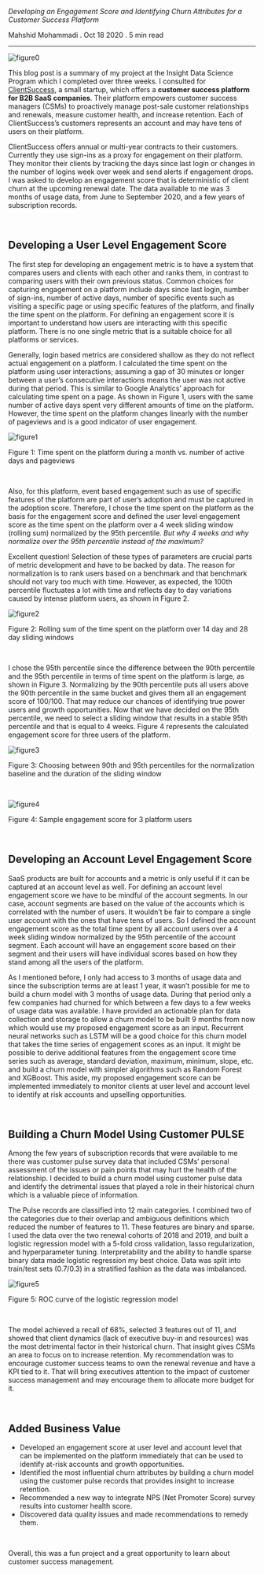 *Developing an Engagement Score and Identifying Churn Attributes for a Customer Success Platform*

Mahshid Mohammadi . Oct 18 2020 . 5 min read

---

![figure0](images/image0_customer_success.jpeg)
<br />

This blog post is a summary of my project at the Insight Data Science Program which I completed over three weeks. I consulted for [ClientSuccess](https://www.clientsuccess.com), a small startup, which offers a **customer success platform for B2B SaaS companies**. Their platform empowers customer success managers (CSMs) to proactively manage post-sale customer relationships and renewals, measure customer health, and increase retention. Each of ClientSuccess’s customers represents an account and may have tens of users on their platform. 

ClientSuccess offers annual or multi-year contracts to their customers. Currently they use sign-ins as a proxy for engagement on their platform. They monitor their clients by tracking the days since last login or changes in the number of logins week over week and send alerts if engagement drops. I was asked to develop an engagement score that is deterministic of client churn at the upcoming renewal date. The data available to me was 3 months of usage data, from June to September 2020, and a few years of subscription records. 

<br />

## Developing a User Level Engagement Score
The first step for developing an engagement metric is to have a system that compares users and clients with each other and ranks them, in contrast to comparing users with their own previous status. Common choices for capturing engagement on a platform include days since last login, number of sign-ins, number of active days, number of specific events such as visiting a specific page or using specific features of the platform, and finally the time spent on the platform. For defining an engagement score it is important to understand how users are interacting with this specific platform. There is no one single metric that is a suitable choice for all platforms or services.


Generally, login based metrics are considered shallow as they do not reflect actual engagement on a platform. I calculated the time spent on the platform using user interactions; assuming a gap of 30 minutes or longer between a user’s consecutive interactions means the user was not active during that period. This is similar to Google Analytics’ approach for calculating time spent on a page. As shown in Figure 1, users with the same number of active days spent very different amounts of time on the platform. However, the time spent on the platform changes linearly with the number of pageviews and is a good indicator of user engagement. 

![figure1](images/image1_timespent.PNG)
<p class="wp-caption-text">Figure 1: Time spent on the platform during a month vs. number of active days and pageviews </p>

<br />


Also, for this platform, event based engagement such as use of specific features of the platform are part of user’s adoption and must be captured in the adoption score. Therefore, I chose the time spent on the platform as the basis for the engagement score and defined the user level engagement score as the time spent on the platform over a 4 week sliding window (rolling sum) normalized by the 95th percentile. *But why 4 weeks and why normalize over the 95th percentile instead of the maximum?*


Excellent question! Selection of these types of parameters are crucial parts of metric development and have to be backed by data. The reason for normalization is to rank users based on a benchmark and that benchmark should not vary too much with time. However, as expected, the 100th percentile fluctuates a lot with time and reflects day to day variations caused by intense platform users, as shown in Figure 2. 


![figure2](images/image2_max.PNG)
<p class="wp-caption-text">Figure 2: Rolling sum of the time spent on the platform over 14 day and 28 day sliding windows</p>

<br />


I chose the 95th percentile since the difference between the 90th percentile and the 95th percentile in terms of time spent on the platform is large, as shown in Figure 3. Normalizing by the 90th percentile puts all users above the 90th percentile in the same bucket and gives them all an engagement score of 100/100. That may reduce our chances of identifying true power users and growth opportunities. Now that we have decided on the 95th percentile, we need to select a sliding window that results in a stable 95th percentile and that is equal to 4 weeks. Figure 4 represents the calculated engagement score for three users of the platform.


![figure3](images/image3_95th_percentile.PNG)
<p class="wp-caption-text">Figure 3: Choosing between 90th and 95th percentiles for the normalization baseline and the duration of the sliding window</p>

<br />


![figure4](images/image4_scores.PNG)
<p class="wp-caption-text">Figure 4: Sample engagement score for 3 platform users</p>

<br />


## Developing an Account Level Engagement Score
SaaS products are built for accounts and a metric is only useful if it can be captured at an account level as well. For defining an account level engagement score we have to be mindful of the account segments. In our case, account segments are based on the value of the accounts which is correlated with the number of users. It wouldn’t be fair to compare a single user account with the ones that have tens of users. So I defined the account engagement score as the total time spent by all account users over a 4 week sliding window normalized by the 95th percentile of the account segment. Each account will have an engagement score based on their segment and their users will have individual scores based on how they stand among all the users of the platform. 


As I mentioned before, I only had access to 3 months of usage data and since the subscription terms are at least 1 year, it wasn’t possible for me to build a churn model with 3 months of usage data. During that period only a few companies had churned for which between a few days to a few weeks of usage data was available. I have provided an actionable plan for data collection and storage to allow a churn model to be built 9 months from now which would use my proposed engagement score as an input. Recurrent neural networks such as LSTM will be a good choice for this churn model that takes the time series of engagement scores as an input. It might be possible to derive additional features from the engagement score time series such as average, standard deviation, maximum, minimum, slope, etc. and build a churn model with simpler algorithms such as Random Forest and XGBoost. This aside, my proposed engagement score can be implemented immediately to monitor clients at user level and account level to identify at risk accounts and upselling opportunities.

<br />

## Building a Churn Model Using Customer PULSE 
Among the few years of subscription records that were available to me there was customer pulse survey data that included CSMs’ personal assessment of the issues or pain points that may hurt the health of the relationship. I decided to build a churn model using customer pulse data and identify the detrimental issues that played a role in their historical churn which is a valuable piece of information.


The Pulse records are classified into 12 main categories. I combined two of the categories due to their overlap and ambiguous definitions which reduced the number of features to 11. These features are binary and sparse. I used the data over the two renewal cohorts of 2018 and 2019, and built a logistic regression model with a 5-fold cross validation, lasso regularization, and hyperparameter tuning. Interpretability and the ability to handle sparse binary data made logistic regression my best choice. Data was split into train/test sets (0.7/0.3) in a stratified fashion as the data was imbalanced. 


![figure5](images/image5_roc.PNG)
<p class="wp-caption-text">Figure 5: ROC curve of the logistic regression model</p>

<br />


The model achieved a recall of 68%, selected 3 features out of 11, and showed that client dynamics (lack of executive buy-in and resources) was the most detrimental factor in their historical churn. That insight gives CSMs an area to focus on to increase retention. My recommendation was to encourage customer success teams to own the renewal revenue and have a KPI tied to it. That will bring executives attention to the impact of customer success management and may encourage them to allocate more budget for it. 

<br />

## Added Business Value
* Developed an engagement score at user level and account level that can be implemented on the platform immediately that can be used to identify at-risk accounts and growth opportunities.
* Identified the most influential churn attributes by building a churn model using the customer pulse records that provides insight to increase retention.
* Recommended a new way to integrate NPS (Net Promoter Score) survey results into customer health score.
* Discovered data quality issues and made recommendations to remedy them. 

<br />

Overall, this was a fun project and a great opportunity to learn about customer success management.


